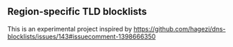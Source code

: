 ## Region-specific TLD blocklists
This is an experimental project inspired by https://github.com/hagezi/dns-blocklists/issues/143#issuecomment-1398666350
